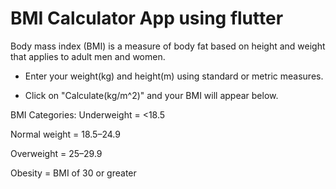 # BMI Calculator App using flutter

Body mass index (BMI) is a measure of body fat based on height and weight that applies to adult men and women.

- Enter your weight(kg) and height(m) using standard or metric measures.

- Click on "Calculate(kg/m^2)" and your BMI will appear below.


BMI Categories:
  Underweight = <18.5

  Normal weight = 18.5–24.9

  Overweight = 25–29.9

  Obesity = BMI of 30 or greater





